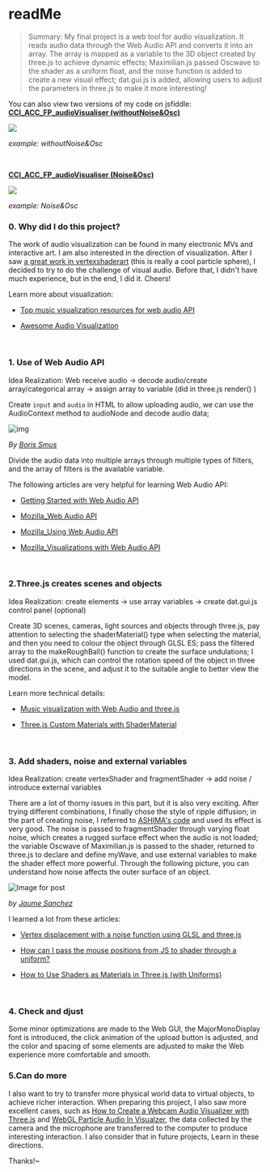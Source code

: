 # readMe

> Summary: My final project is a web tool for audio visualization. It reads audio data through the Web Audio API and converts it into an array. The array is mapped as a variable to the 3D object created by three.js to achieve dynamic effects; Maximilian.js passed Oscwave to the shader as a uniform float, and the noise function is added to create a new visual effect; dat.gui.js is added, allowing users to adjust the parameters in three.js to make it more interesting!

You can also view two versions of my code on jsfiddle: </br>
**[CCI_ACC_FP_audioVisualiser (withoutNoise&Osc)](https://jsfiddle.net/SQShu/68w9fmhg/12/)**

![](https://miro.medium.com/max/2000/1*zyFn9ywwCByy8ncCKXh6HQ.png)

*example: withoutNoise&Osc*

</br>

**[CCI_ACC_FP_audioVisualiser (Noise&Osc)](https://jsfiddle.net/SQShu/n1pd8abk/15/)**

![](https://miro.medium.com/max/2000/1*y0XH4zc82Rtc6eIRYoO9LQ.png)

*example: Noise&Osc*
</br>

### 0. Why did I do this project?

The work of audio visualization can be found in many electronic MVs and interactive art. I am also interested in the direction of visualization. After I saw [a great work in vertexshaderart](https://www.vertexshaderart.com/art/nNYZMHxiLMR2xAncW) (this is really a cool particle sphere), I decided to try to do the challenge of visual audio. Before that, I didn't have much experience, but in the end, I did it. Cheers!

Learn more about visualization:

* [Top music visualization resources for web audio API](https://blog.prototypr.io/get-started-with-the-web-audio-api-for-music-visualization-b6f594416a16)

* [Awesome Audio Visualization](https://github.com/willianjusten/awesome-audio-visualization/blob/master/Readme.md)

</br>

### 1. Use of Web Audio API

Idea Realization: Web receive audio -> decode audio/create array/categorical array -> assign array to variable (did in three.js render() )

Create `input` and `audio` in HTML to allow uploading audio, we can use the AudioContext method to audioNode and decode audio data;

![img](https://www.html5rocks.com/en/tutorials/webaudio/intro/diagrams/gain.png)

*By [Boris Smus](https://www.html5rocks.com/profiles/#smus)*

Divide the audio data into multiple arrays through multiple types of filters, and the array of filters is the available variable.

The following articles are very helpful for learning Web Audio API:

* [Getting Started with Web Audio API](https://www.html5rocks.com/en/tutorials/webaudio/intro/)

* [Mozilla_Web Audio API](https://developer.mozilla.org/en-US/docs/Web/API/Web_Audio_API)

* [Mozilla_Using Web Audio API](https://developer.mozilla.org/en-US/docs/Web/API/Web_Audio_API/Using_Web_Audio_API)

* [Mozilla_Visualizations with Web Audio API](https://developer.mozilla.org/en-US/docs/Web/API/Web_Audio_API/Visualizations_with_Web_Audio_API)

</br>

### 2.Three.js creates scenes and objects

Idea Realization: create elements -> use array variables -> create dat.gui.js control panel (optional)

Create 3D scenes, cameras, light sources and objects through three.js, pay attention to selecting the shaderMaterial() type when selecting the material, and then you need to colour the object through GLSL ES; pass the filtered array to the makeRoughBall() function to create the surface undulations; I used dat.gui.js, which can control the rotation speed of the object in three directions in the scene, and adjust it to the suitable angle to better view the model.

Learn more technical details:

* [Music visualization with Web Audio and three.js](https://www.programmersought.com/article/563055099/)

* [Three.js Custom Materials with ShaderMaterial](http://blog.cjgammon.com/threejs-custom-shader-material)

</br>

### 3. Add shaders, noise and external variables

Idea Realization: create vertexShader and fragmentShader -> add noise / introduce external variables

There are a lot of thorny issues in this part, but it is also very exciting. After trying different combinations, I finally chose the style of ripple diffusion; in the part of creating noise, I referred to [ASHIMA's code](https://github.com/ashima/webgl-noise) and used its effect is very good. The noise is passed to fragmentShader through varying float noise, which creates a rugged surface effect when the audio is not loaded; the variable Oscwave of Maximilian.js is passed to the shader, returned to three.js to declare and define myWave, and use external variables to make the shader effect more powerful. Through the following picture, you can understand how noise affects the outer surface of an object.

![Image for post](https://miro.medium.com/max/1360/1*Ygksr_MmvR7jSMuG0zB1Vg.jpeg)

*by [Jaume Sanchez](https://www.clicktorelease.com/)*

I learned a lot from these articles:

* [Vertex displacement with a noise function using GLSL and three.js](https://www.clicktorelease.com/blog/vertex-displacement-noise-3d-webgl-glsl-three-js/)

* [How can I pass the mouse positions from JS to shader through a uniform?](https://stackoverflow.com/questions/55850554/how-can-i-pass-the-mouse-positions-from-js-to-shader-through-a-uniform)

* [How to Use Shaders as Materials in Three.js (with Uniforms)](https://medium.com/@sidiousvic/how-to-use-shaders-as-materials-in-three-js-660d4cc3f12a)

</br>

### 4. Check and djust

Some minor optimizations are made to the Web GUI, the MajorMonoDisplay font is introduced, the click animation of the upload button is adjusted, and the color and spacing of some elements are adjusted to make the Web experience more comfortable and smooth.
</br>

### 5.Can do more

I also want to try to transfer more physical world data to virtual objects, to achieve richer interaction. When preparing this project, I also saw more excellent cases, such as [How to Create a Webcam Audio Visualizer with Three.js](https://tympanus.net/codrops/2019/09/06/how-to-create-a-webcam-audio-visualizer-with-three-js/) and [WebGL Particle Audio In Visualzer](https://experiments.withgoogle.com/webgl-particle-audio-visualizer), the data collected by the camera and the microphone are transferred to the computer to produce interesting interaction. I also consider that in future projects, Learn in these directions.



Thanks!~
